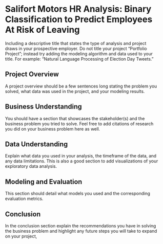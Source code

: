 # Salifort Motors HR Analysis: Binary Classification to Predict Employees At Risk of Leaving

Including a descriptive title that states the type of analysis and project draws in your prospective employer. Do not title your project “Portfolio Project”; instead try adding the modeling algorithm and data used to your title. For example: “Natural Language Processing of Election Day Tweets.”

## Project Overview

A project overview should be a few sentences long stating the problem you solved, what data was used in the project, and your modeling results. 

## Business Understanding 

You should have a section that showcases the stakeholder(s) and the business problem you tried to solve. Feel free to add citations of research you did on your business problem here as well. 

## Data Understanding 

Explain what data you used in your analysis, the timeframe of the data, and any data limitations. This is also a good section to add visualizations of your exploratory data analysis. 

## Modeling and Evaluation 

This section should detail what models you used and the corresponding evaluation metrics. 

## Conclusion

In the conclusion section explain the recommendations you have in solving the business problem and highlight any future steps you will take to expand on your project, 
